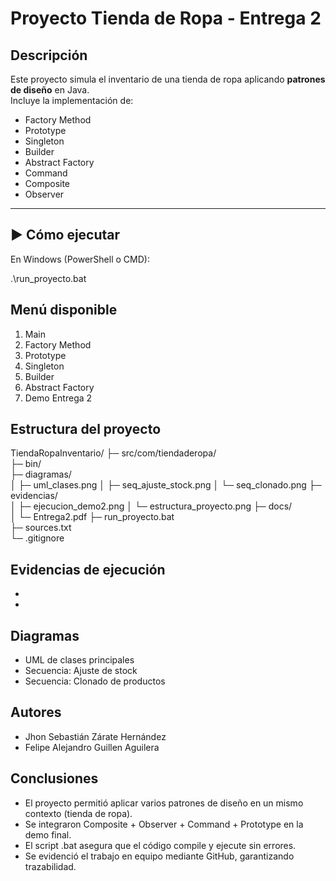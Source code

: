 # Proyecto Tienda de Ropa - Entrega 2  

## Descripción
Este proyecto simula el inventario de una tienda de ropa aplicando **patrones de diseño** en Java.  
Incluye la implementación de:  

- Factory Method
- Prototype
- Singleton 
- Builder  
- Abstract Factory
- Command
- Composite 
- Observer

---

## ▶️ Cómo ejecutar
En Windows (PowerShell o CMD):

.\run_proyecto.bat

## Menú disponible

1. Main
2. Factory Method
3. Prototype
4. Singleton
5. Builder
6. Abstract Factory
7. Demo Entrega 2

## Estructura del proyecto

TiendaRopaInventario/
├─ src/com/tiendaderopa/      
├─ bin/                       
├─ diagramas/                 
│  ├─ uml_clases.png
│  ├─ seq_ajuste_stock.png
│  └─ seq_clonado.png
├─ evidencias/                
│  ├─ ejecucion_demo2.png
│  └─ estructura_proyecto.png
├─ docs/                      
│  └─ Entrega2.pdf
├─ run_proyecto.bat           
├─ sources.txt                
└─ .gitignore                 

## Evidencias de ejecución
*
*

## Diagramas
- UML de clases principales
- Secuencia: Ajuste de stock
- Secuencia: Clonado de productos

## Autores
- Jhon Sebastián Zárate Hernández
- Felipe Alejandro Guillen Aguilera

## Conclusiones
- El proyecto permitió aplicar varios patrones de diseño en un mismo contexto (tienda de ropa).
- Se integraron Composite + Observer + Command + Prototype en la demo final.
- El script .bat asegura que el código compile y ejecute sin errores.
- Se evidenció el trabajo en equipo mediante GitHub, garantizando trazabilidad.
